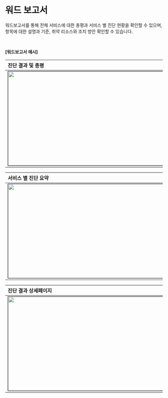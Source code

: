 # 워드 보고서

워드보고서를 통해 전체 서비스에 대한 총평과 서비스 별 진단 현황을 확인할 수 있으며, <br />
항목에 대한 설명과 기준, 취약 리소스와 조치 방안 확인할 수 있습니다. <br />

<br />

**[워드보고서 예시]**

| 진단 결과 및 총평                                                                                                        |
| :----------------------------------------------------------------------------------------------------------------------- |
| <center><img src="/assets/images/report/word_1.png" width="700" height="300" style="border: 1px solid black;"/></center> |

| 서비스 별 진단 요약                                                                                                      |
| :----------------------------------------------------------------------------------------------------------------------- |
| <center><img src="/assets/images/report/word_2.png" width="700" height="300" style="border: 1px solid black;"/></center> |

| 진단 결과 상세페이지                                                                                                     |
| :----------------------------------------------------------------------------------------------------------------------- |
| <center><img src="/assets/images/report/word_3.png" width="700" height="300" style="border: 1px solid black;"/></center> |
